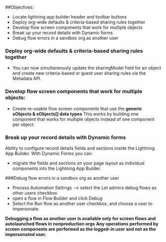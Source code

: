##Objectives:

* Locate lightning app builder header and toolbar buttons
* Deploy org-wide defaults & criteria-based sharing rules together
* Develop flow screen components that work for multiple objects 
* Break up your record details with Dynamic forms
* Debug flow errors in a sandbox org as another user


### Deploy org-wide defaults & criteria-based sharing rules together
* You can now simultaneously update the sharingModel field for an object and create new criteria-based or guest user sharing rules via the Metadata API. 

### Develop flow screen components that work for multiple objects:
* Create re-usable flow screen components that use the **generic sObjects & sObjects[] data types**
This works by building one component that works for multiple objects instead of one component per object.

### Break up your record details with Dynamic forms
Ability to configure record details fields and sections inside the Lightning App Builder.
With Dynamic Forms you can:
* migrate the fields and sections on your page layout as individual components into the Lightning App Builder.

###Debug flow errors in a sandbox org as another user

* Process Automation Settings --> select the Let admins debug flows as other users checkbox
* open a flow in Flow Builder and click Debug
* Select the Run flow as another user checkbox, and choose a user to impersonate.

**Debugging a flow as another user is available only for screen flows and autolaunched flows in nonproduction orgs**
**Any operations performed by screen components are performed as the logged-in user and not as the impersonated user.**
